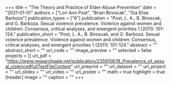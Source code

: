 +++
title = "The Theory and Practice of Elder-Abuse Prevention"
date = "2021-01-01"
authors = ["Lori Ann Post", "Brian Biroscak", "Gia Elise Barboza"]
publication_types = ["6"]
publication = "Post, L. A., B. Biroscak, and G. Barboza. Sexual violence prevalence. Violence against women and children: Consensus, critical analyses, and emergent priorities 1 (2011): 101-124."
publication_short = "Post, L. A., B. Biroscak, and G. Barboza. Sexual violence prevalence. Violence against women and children: Consensus, critical analyses, and emergent priorities 1 (2011): 101-124."
abstract = ""
abstract_short = ""
url_code = ""
image_preview = ""
selected = false
projects = []
url_pdf = "https://www.researchgate.net/publication/235910678_Prevalence_of_sexual_violence#fullTextFileContent"
url_preprint = ""
url_dataset = ""
url_project = ""
url_slides = ""
url_video = ""
url_poster = ""
math = true
highlight = true
[header]
image = ""
caption = ""
+++
